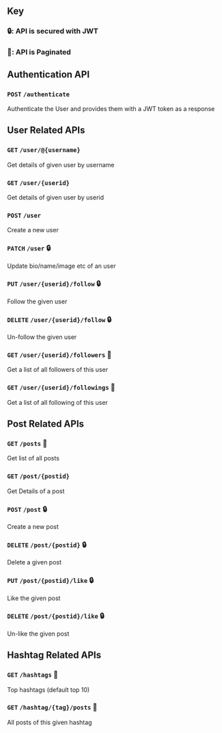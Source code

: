 ## Key

### 🔒: API is secured with JWT

### 📃: API is Paginated



## Authentication API

### `POST` `/authenticate`
Authenticate the User and provides them with a JWT token as a response



## User Related APIs

### `GET` `/user/@{username}`
Get details of given user by username

### `GET` `/user/{userid}`
Get details of given user by userid

### `POST` `/user`
Create a new user

### `PATCH` `/user` 🔒 
Update bio/name/image etc of an user

### `PUT` `/user/{userid}/follow` 🔒 
Follow the given user

### `DELETE` `/user/{userid}/follow` 🔒 
Un-follow the given user

### `GET` `/user/{userid}/followers` 📃 
Get a list of all followers of this user

### `GET` `/user/{userid}/followings` 📃 
Get a list of all following of this user



## Post Related APIs

### `GET` `/posts` 📃 
Get list of all posts

### `GET` `/post/{postid}`
Get Details of a post

### `POST` `/post` 🔒 
Create a new post

### `DELETE` `/post/{postid}` 🔒 
Delete a given post

### `PUT` `/post/{postid}/like` 🔒 
Like the given post

### `DELETE` `/post/{postid}/like` 🔒 
Un-like the given post



## Hashtag Related APIs

### `GET` `/hashtags` 📃 
Top hashtags (default top 10)

### `GET` `/hashtag/{tag}/posts` 📃 
All posts of this given hashtag